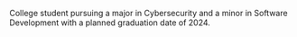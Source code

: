 College student pursuing a major in Cybersecurity and a minor in Software Development with a planned graduation date of 2024.
